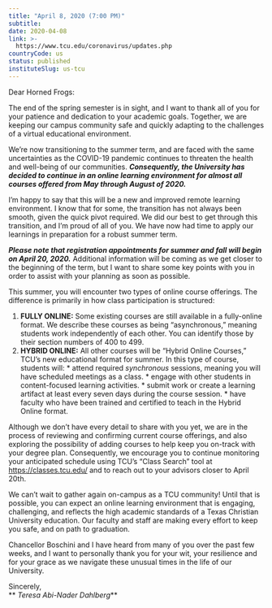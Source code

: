 ```yaml
---
title: "April 8, 2020 (7:00 PM)"
subtitle: 
date: 2020-04-08
link: >-
  https://www.tcu.edu/coronavirus/updates.php
countryCode: us
status: published
instituteSlug: us-tcu
---
```

Dear Horned Frogs:

The end of the spring semester is in sight, and I want to thank all of you for your patience and dedication to your academic goals. Together, we are keeping our campus community safe and quickly adapting to the challenges of a virtual educational environment.  

We’re now transitioning to the summer term, and are faced with the same uncertainties as the COVID-19 pandemic continues to threaten the health and well-being of our communities.  **_Consequently, the University has decided to continue in an online learning environment for almost all courses offered from May through August of 2020._**

I’m happy to say that this will be a new and improved remote learning environment.  I know that for some, the transition has not always been smooth, given the quick pivot required. We did our best to get through this transition, and I’m proud of all of you. We have now had time to apply our learnings in preparation for a robust summer term. 

**_Please note that registration appointments for summer and fall will begin on April 20, 2020._** Additional information will be coming as we get closer to the beginning of the term, but I want to share some key points with you in order to assist with your planning as soon as possible. 

This summer, you will encounter two types of online course offerings.  The difference is primarily in how class participation is structured: 

  1. **FULLY ONLINE:** Some existing courses are still available in a fully-online format. We describe these courses as being “asynchronous,” meaning students work independently of each other. You can identify those by their section numbers of 400 to 499. 
  2. **HYBRID ONLINE:** All other courses will be “Hybrid Online Courses,” TCU’s new educational format for summer.  In this type of course, students will: 
    * attend required  _synchronous_  sessions, meaning you will have scheduled meetings as a class. 
    * engage with other students in content-focused learning activities.
    * submit work or create a learning artifact at least every seven days during the course session. 
    * have faculty who have been trained and certified to teach in the Hybrid Online format.



Although we don’t have every detail to share with you yet, we are in the process of reviewing and confirming current course offerings, and also exploring the possibility of adding courses to help keep you on-track with your degree plan.  Consequently, we encourage you to continue monitoring your anticipated schedule using TCU’s “Class Search” tool at <https://classes.tcu.edu/> and to reach out to your advisors closer to April 20th. 

We can’t wait to gather again on-campus as a TCU community! Until that is possible, you can expect an online learning environment that is engaging, challenging, and reflects the high academic standards of a Texas Christian University education. Our faculty and staff are making every effort to keep you safe, and on path to graduation. 

Chancellor Boschini and I have heard from many of you over the past few weeks, and I want to personally thank you for your wit, your resilience and for your grace as we navigate these unusual times in the life of our University. 

Sincerely,  
 ** _Teresa Abi-Nader Dahlberg_**
